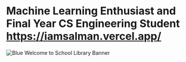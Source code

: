 #  Machine Learning Enthusiast and Final Year CS Engineering Student  https://iamsalman.vercel.app/
![Blue Welcome to School Library Banner](https://github.com/farshileader/farshileader/assets/161561512/10a1be42-70d4-480d-b529-85d2fda8a47a)



